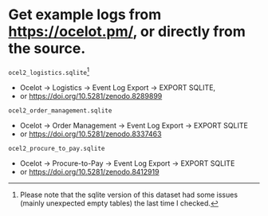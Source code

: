 # Get example logs from https://ocelot.pm/, or directly from the source.

`ocel2_logistics.sqlite`[^1]
* Ocelot &rarr; Logistics &rarr; Event Log Export &rarr; EXPORT SQLITE,
* or https://doi.org/10.5281/zenodo.8289899

`ocel2_order_management.sqlite`
* Ocelot &rarr; Order Management &rarr; Event Log Export &rarr; EXPORT SQLITE
* or https://doi.org/10.5281/zenodo.8337463

`ocel2_procure_to_pay.sqlite`
* Ocelot &rarr; Procure-to-Pay &rarr; Event Log Export &rarr; EXPORT SQLITE
* or https://doi.org/10.5281/zenodo.8412919


[^1]: Please note that the sqlite version of this dataset had some issues (mainly unexpected empty tables) the last time I checked.